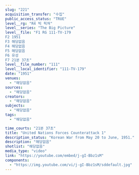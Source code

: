 ```yaml
---
slug: "221"
acquisition_transfer: "수집"
public_access_status: "TRUE"
level__rg: "R4 빅 픽쳐"
level__series: "The Big Picture"
level__file: "F1 RG 111-TV-179
F2 1951
F3 해당없음
F4 해당없음
F5 해당없음
F6 유성
F7 21분 37초"
level__file_number: "111"
level__local_identifier: "111-TV-179"
date: "1951"
venues: 
  - "해당없음"
sources: 
  - "해당없음"
creators: 
  - "해당없음"
subjects: 
  - "해당없음"
tags: 
  - "해당없음"

time_courts: "21분 37초"
title: "United Nations Forces Counterattack 1"
description_status: "Korean War from May 20 to June, 1951."
description: "해당없음"
shotlist: "해당없음"
media_type: "video"
link: "https://youtube.com/embed/j-gI-Bbz1sM"
components: 
  - "https://img.youtube.com/vi/j-gI-Bbz1sM/sddefault.jpg"
---
```


